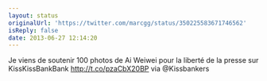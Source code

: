 ```yaml
---
layout: status
originalUrl: 'https://twitter.com/marcgg/status/350225583671746562'
isReply: false
date: 2013-06-27 12:14:20
---
```


Je viens de soutenir 100 photos de Ai Weiwei pour la liberté de la presse sur KissKissBankBank http://t.co/pzaCbX20BP via @Kissbankers
